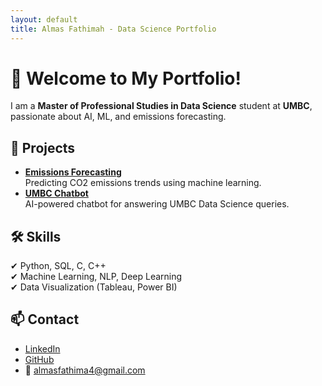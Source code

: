 ```yaml
---
layout: default
title: Almas Fathimah - Data Science Portfolio
---
```


# 🚀 Welcome to My Portfolio!
I am a **Master of Professional Studies in Data Science** student at **UMBC**, passionate about AI, ML, and emissions forecasting.

## 📌 Projects
- **[Emissions Forecasting](https://github.com/yourrepo)**  
  Predicting CO2 emissions trends using machine learning.
- **[UMBC Chatbot](https://github.com/yourrepo)**  
  AI-powered chatbot for answering UMBC Data Science queries.

## 🛠 Skills
✔ Python, SQL, C, C++  
✔ Machine Learning, NLP, Deep Learning  
✔ Data Visualization (Tableau, Power BI)  

## 📫 Contact
- [LinkedIn](https://linkedin.com/in/almas-fathimah)
- [GitHub](https://github.com/AlmasFathimah124)
- 📧 almasfathima4@gmail.com


